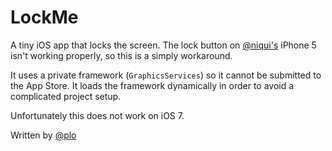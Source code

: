 # LockMe

A tiny iOS app that locks the screen. The lock button on [@niqui's](http://twitter.com/niqui) iPhone 5 isn't working properly, so this is a simply workaround.

It uses a private framework (`GraphicsServices`) so it cannot be submitted to the App Store. It loads the framework dynamically in order to avoid a complicated project setup.

Unfortunately this does not work on iOS 7.

Written by [@plo](http://twitter.com/plo)
